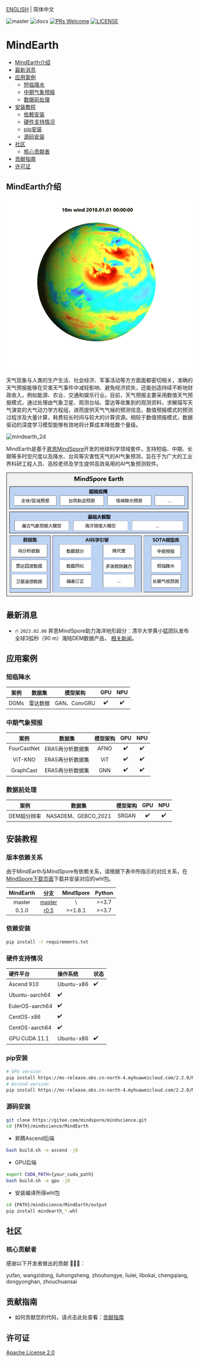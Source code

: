 [ENGLISH](README.md) | 简体中文

![master](https://img.shields.io/badge/version-master-blue.svg?style=flat?logo=Gitee)
![docs](https://img.shields.io/badge/docs-master-yellow.svg?style=flat)
[![PRs Welcome](https://img.shields.io/badge/PRs-welcome-brightgreen.svg?style=flat)](https://gitee.com/mindspore/mindscience/pulls)
[![LICENSE](https://img.shields.io/github/license/mindspore-ai/mindspore.svg?style=flat)](https://github.com/mindspore-ai/mindspore/blob/master/LICENSE)

# **MindEarth**

- [MindEarth介绍](#MindEarth介绍)
- [最新消息](#最新消息)
- [应用案例](#应用案例)
    - [短临降水](#物理驱动)
    - [中期气象预报](#中期气象预报)
    - [数据前处理](#数据前处理)
- [安装教程](#安装教程)
    - [依赖安装](#依赖安装)
    - [硬件支持情况](#硬件支持情况)
    - [pip安装](#pip安装)
    - [源码安装](#源码安装)
- [社区](#社区)
  - [核心贡献者](#核心贡献者)
- [贡献指南](#贡献指南)
- [许可证](#许可证)

## **MindEarth介绍**

![mindearth_3d](docs/mindearth_3d.gif)

天气现象与人类的生产生活、社会经济、军事活动等方方面面都密切相关，准确的天气预报能够在灾害天气事件中减轻影响、避免经济损失，还能创造持续不断地财政收入，例如能源、农业、交通和娱乐行业。目前，天气预报主要采用数值天气预报模式，通过处理由气象卫星、观测台站、雷达等收集到的观测资料，求解描写天气演变的大气动力学方程组，进而提供天气气候的预测信息。数值预报模式的预测过程涉及大量计算，耗费较长时间与较大的计算资源。相较于数值预报模式，数据驱动的深度学习模型能够有效地将计算成本降低数个量级。

![mindearth_2d](docs/mindearth_2d.gif)

MindEarth是基于[昇思MindSpore](https://www.mindspore.cn/)开发的地球科学领域套件，支持短临、中期、长期等多时空尺度以及降水、台风等灾害性天气的AI气象预测，旨在于为广大的工业界科研工程人员、高校老师及学生提供高效易用的AI气象预测软件。

<div align=center><img src="docs/mindearth_archi_cn.png" alt="Mindearth Architecture" width="700"/></div>

## **最新消息**

- 🔥 `2023.02.06` 昇思MindSpore助力海洋地形超分：清华大学黄小猛团队发布全球3弧秒（90 m）海陆DEM数据产品， [相关新闻](https://blog.csdn.net/Kenji_Shinji/article/details/128906754)。

## 应用案例

### 短临降水

|        案例            |        数据集               |    模型架构       |  GPU    |  NPU  |
|:----------------------:|:--------------------------:|:---------------:|:-------:|:------:|
| DGMs |          雷达数据            |     GAN、ConvGRU     |   ✔️     |   ✔️   |

### 中期气象预报

|        案例            |        数据集               |    模型架构       |  GPU    |  NPU  |
|:----------------------:|:--------------------------:|:---------------:|:-------:|:------:|
|FourCastNet                  |    ERA5再分析数据集    |     AFNO       |   ✔️     |   ✔️   |
|ViT-KNO         | ERA5再分析数据集 |   ViT    |   ✔️     |   ✔️   |
|GraphCast         | ERA5再分析数据集 |       GNN       |   ✔️     |   ✔️   |

### 数据前处理

|          案例              |        数据集               |    模型架构       |  GPU    |  NPU  |
|:-------------------------:|:--------------------------:|:---------------:|:-------:|:------:|
|   DEM超分辨率   | NASADEM、GEBCO_2021 |    SRGAN    |   ✔️     |   ✔️   |

## **安装教程**

### 版本依赖关系

由于MindEarth与MindSpore有依赖关系，请根据下表中所指示的对应关系，在[MindSpore下载页面](https://www.mindspore.cn/versions)下载并安装对应的whl包。

| MindEarth |                                   分支                 |  MindSpore  | Python |
|:--------:|:----------------------------------------------------------------------:|:-----------:|:------:|
|  master  | [master](https://gitee.com/mindspore/mindscience/tree/master/MindEarth) |        \       | \>=3.7 |
|  0.1.0  | [r0.5](https://gitee.com/mindspore/mindscience/tree/r0.5/MindEarth) |        >=1.8.1       | \>=3.7 |

### 依赖安装

```bash
pip install -r requirements.txt
```

### 硬件支持情况

| 硬件平台      | 操作系统        | 状态 |
| :------------ | :-------------- | :--- |
| Ascend 910    | Ubuntu-x86      | ✔️ |
| Ubuntu-aarch64  | ✔️ |
| EulerOS-aarch64 | ✔️ |
| CentOS-x86      | ✔️ |
| CentOS-aarch64  | ✔️ |
| GPU CUDA 11.1 | Ubuntu-x86      | ✔️ |

### pip安装

```bash
# GPU version
pip install https://ms-release.obs.cn-north-4.myhuaweicloud.com/2.2.0/MindScience/mindearth/gpu/x86_64/cuda-11.1/mindearth_gpu-0.1.0-py3-none-any.whl --trusted-host ms-release.obs.cn-north-4.myhuaweicloud.com -i https://pypi.tuna.tsinghua.edu.cn/simple
# Ascend version
pip install https://ms-release.obs.cn-north-4.myhuaweicloud.com/2.2.0/MindScience/mindearth/ascend/aarch64/mindearth_ascend-0.1.0-py3-none-any.whl --trusted-host ms-release.obs.cn-north-4.myhuaweicloud.com -i https://pypi.tuna.tsinghua.edu.cn/simple
```

### 源码安装

```bash
git clone https://gitee.com/mindspore/mindscience.git
cd {PATH}/mindscience/MindEarth
```

- 昇腾Ascend后端

```bash
bash build.sh -e ascend -j8
```

- GPU后端

```bash
export CUDA_PATH={your_cuda_path}
bash build.sh -e gpu -j8
```

- 安装编译所得whl包

```bash
cd {PATH}/mindscience/MindEarth/output
pip install mindearth_*.whl
```

## **社区**

### 核心贡献者

感谢以下开发者做出的贡献 🧑‍🤝‍🧑：

yufan, wangzidong, liuhongsheng, zhouhongye, liulei, libokai, chengqiang, dongyonghan, zhouchuansai

## **贡献指南**

- 如何贡献您的代码，请点击此处查看：[贡献指南](https://gitee.com/mindspore/mindscience/blob/master/CONTRIBUTION.md)

## **许可证**

[Apache License 2.0](http://www.apache.org/licenses/LICENSE-2.0)